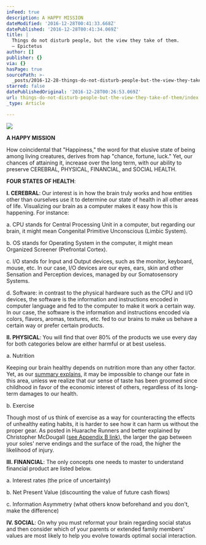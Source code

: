 ```yaml
---
inFeed: true
description: A HAPPY MISSION
dateModified: '2016-12-28T00:41:33.668Z'
datePublished: '2016-12-28T00:41:34.069Z'
title: |
  Things do not disturb people, but the view they take of them. 
  ― Epictetus
author: []
publisher: {}
via: {}
hasPage: true
sourcePath: >-
  _posts/2016-12-28-things-do-not-disturb-people-but-the-view-they-take-of-them.md
starred: false
datePublishedOriginal: '2016-12-28T00:26:53.069Z'
url: things-do-not-disturb-people-but-the-view-they-take-of-them/index.html
_type: Article

---
```

![](https://the-grid-user-content.s3-us-west-2.amazonaws.com/c98baf19-1912-42a8-980b-c6f9b3fbf72a.jpg)

**A HAPPY MISSION**

How coincidental that "Happiness," the word for that elusive state of being among living creatures, derives from hap "chance, fortune, luck." Yet, our chances of attaining it, increase over the long term, with our ability to preserve CEREBRAL, PHYSICAL, FINANCIAL, and SOCIAL HEALTH.

**FOUR STATES OF HEALTH**:

**I. CEREBRAL**: Our interest is in how the brain truly works and how entities other than ourselves use it to determine our state of health in all other areas of life. Visualizing our brain as a computer makes it easy how this is happening. For instance:

a. CPU stands for Central Processing Unit in a computer, but regarding our brain, it might mean Congenital Primitive Unconscious (Limbic System).

b. OS stands for Operating System in the computer, it might mean Organized Screener (Prefrontal Cortex).

c. I/O stands for Input and Output devices, such as the monitor, keyboard, mouse, etc. In our case, I/O devices are our eyes, ears, skin and other Sensation and Perception devices, managed by our Somatosensory Systems.

d. Software: in contrast to the physical hardware such as the CPU and I/O devices, the software is the information and instructions encoded in computer language and fed to the computer to make it work a certain way. In our case, the software is the information and instructions encoded via colors, flavors, aromas, textures, etc. fed to our brains to make us behave a certain way or prefer certain products.

**II. PHYSICAL**: You will find that over 80% of the products we use every day for both categories below are either harmful or at best useless.

a. Nutrition

Keeping our brain healthy depends on nutrition more than any other factor. Yet, as our [summary explains][0], it may be impossible to change our fate in this area, unless we realize that our sense of taste has been groomed since childhood in favor of the economic interest of others, regardless of its long-term damages to our health.

b. Exercise

Though most of us think of exercise as a way for counteracting the effects of unhealthy eating habits, it is harder to see how it can harm us without the proper gear. As posted in Huarache Runners and better explained by Christopher McDougall ([see Appendix B link][0]), the larger the gap between your soles' nerve endings and the surface of the road, the higher the likelihood of injury.

**III. FINANCIAL**: The only concepts one needs to master to understand financial product are listed below.

a. Interest rates (the price of uncertainty)

b. Net Present Value (discounting the value of future cash flows)

c. Information Asymmetry (what others know beforehand and you don't, make the difference)

**IV. SOCIAL**: On why you must reformat your brain regarding social status and then consider which of your parents or extended family members' values are most likely to help you evolve towards optimal social interaction.

[0]: http://www.infoasy.com/2016/07/hack-matrix_29.html